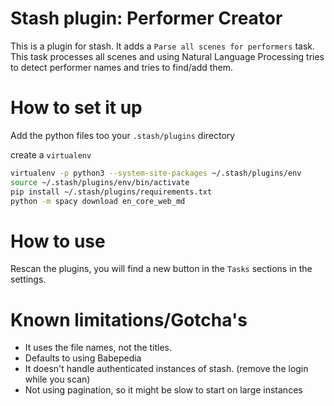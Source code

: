 # Stash plugin: Performer Creator

This is a plugin for stash. It adds a `Parse all scenes for performers` task. This task processes all scenes and using Natural Language Processing tries to detect performer names and tries to find/add them.

# How to set it up

Add the python files too your `.stash/plugins` directory

create a `virtualenv`

```bash
virtualenv -p python3 --system-site-packages ~/.stash/plugins/env
source ~/.stash/plugins/env/bin/activate
pip install ~/.stash/plugins/requirements.txt
python -m spacy download en_core_web_md
```

# How to use

Rescan the plugins, you will find a new button in the `Tasks` sections in the settings.

# Known limitations/Gotcha's

- It uses the file names, not the titles.
- Defaults to using Babepedia
- It doesn't handle authenticated instances of stash. (remove the login while you scan)
- Not using pagination, so it might be slow to start on large instances